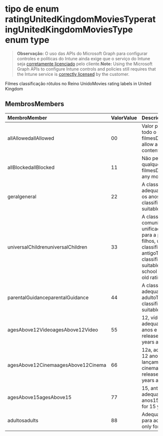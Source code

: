 # <a name="ratingunitedkingdommoviestype-enum-type"></a><span data-ttu-id="142a8-101">tipo de enum ratingUnitedKingdomMoviesType</span><span class="sxs-lookup"><span data-stu-id="142a8-101">ratingUnitedKingdomMoviesType enum type</span></span>

> <span data-ttu-id="142a8-102">**Observação:** O uso das APIs do Microsoft Graph para configurar controles e políticas do Intune ainda exige que o serviço do Intune seja [corretamente licenciado](https://go.microsoft.com/fwlink/?linkid=839381) pelo cliente.</span><span class="sxs-lookup"><span data-stu-id="142a8-102">**Note:** Using the Microsoft Graph APIs to configure Intune controls and policies still requires that the Intune service is [correctly licensed](https://go.microsoft.com/fwlink/?linkid=839381) by the customer.</span></span>

<span data-ttu-id="142a8-103">Filmes classificação rótulos no Reino Unido</span><span class="sxs-lookup"><span data-stu-id="142a8-103">Movies rating labels in United Kingdom</span></span>
## <a name="members"></a><span data-ttu-id="142a8-104">Membros</span><span class="sxs-lookup"><span data-stu-id="142a8-104">Members</span></span>
|<span data-ttu-id="142a8-105">Membro</span><span class="sxs-lookup"><span data-stu-id="142a8-105">Member</span></span>|<span data-ttu-id="142a8-106">Valor</span><span class="sxs-lookup"><span data-stu-id="142a8-106">Value</span></span>|<span data-ttu-id="142a8-107">Descrição</span><span class="sxs-lookup"><span data-stu-id="142a8-107">Description</span></span>|
|:---|:---|:---|
|<span data-ttu-id="142a8-108">allAllowed</span><span class="sxs-lookup"><span data-stu-id="142a8-108">allAllowed</span></span>|<span data-ttu-id="142a8-109">0</span><span class="sxs-lookup"><span data-stu-id="142a8-109">0</span></span>|<span data-ttu-id="142a8-110">Valor padrão, permitir todo o conteúdo de filmes</span><span class="sxs-lookup"><span data-stu-id="142a8-110">Default value, allow all movies content</span></span>|
|<span data-ttu-id="142a8-111">allBlocked</span><span class="sxs-lookup"><span data-stu-id="142a8-111">allBlocked</span></span>|<span data-ttu-id="142a8-112">1</span><span class="sxs-lookup"><span data-stu-id="142a8-112">1</span></span>|<span data-ttu-id="142a8-113">Não permitir que qualquer conteúdo filmes</span><span class="sxs-lookup"><span data-stu-id="142a8-113">Do not allow any movies content</span></span>|
|<span data-ttu-id="142a8-114">geral</span><span class="sxs-lookup"><span data-stu-id="142a8-114">general</span></span>|<span data-ttu-id="142a8-115">2</span><span class="sxs-lookup"><span data-stu-id="142a8-115">2</span></span>|<span data-ttu-id="142a8-116">A classificação de U é adequada para todos os anos</span><span class="sxs-lookup"><span data-stu-id="142a8-116">The U classification is suitable for all ages</span></span>|
|<span data-ttu-id="142a8-117">universalChildren</span><span class="sxs-lookup"><span data-stu-id="142a8-117">universalChildren</span></span>|<span data-ttu-id="142a8-118">3</span><span class="sxs-lookup"><span data-stu-id="142a8-118">3</span></span>|<span data-ttu-id="142a8-119">A classificação de comunicação unificada é adequada para a pré-escola filhos, um rótulo de classificação antigo</span><span class="sxs-lookup"><span data-stu-id="142a8-119">The UC classification is suitable for pre-school children, an old rating label</span></span>|
|<span data-ttu-id="142a8-120">parentalGuidance</span><span class="sxs-lookup"><span data-stu-id="142a8-120">parentalGuidance</span></span>|<span data-ttu-id="142a8-121">4</span><span class="sxs-lookup"><span data-stu-id="142a8-121">4</span></span>|<span data-ttu-id="142a8-122">A classificação PG é adequada para adulto</span><span class="sxs-lookup"><span data-stu-id="142a8-122">The PG classification is suitable for mature</span></span>|
|<span data-ttu-id="142a8-123">agesAbove12Video</span><span class="sxs-lookup"><span data-stu-id="142a8-123">agesAbove12Video</span></span>|<span data-ttu-id="142a8-124">5</span><span class="sxs-lookup"><span data-stu-id="142a8-124">5</span></span>|<span data-ttu-id="142a8-125">12, vídeo de versão adequado para 12 anos e sobre</span><span class="sxs-lookup"><span data-stu-id="142a8-125">12, video release suitable for 12 years and over</span></span>|
|<span data-ttu-id="142a8-126">agesAbove12Cinema</span><span class="sxs-lookup"><span data-stu-id="142a8-126">agesAbove12Cinema</span></span>|<span data-ttu-id="142a8-127">6</span><span class="sxs-lookup"><span data-stu-id="142a8-127">6</span></span>|<span data-ttu-id="142a8-128">12a, adequado para 12 anos e ao longo de lançamento de cinema</span><span class="sxs-lookup"><span data-stu-id="142a8-128">12A, cinema release suitable for 12 years and over</span></span>|
|<span data-ttu-id="142a8-129">agesAbove15</span><span class="sxs-lookup"><span data-stu-id="142a8-129">agesAbove15</span></span>|<span data-ttu-id="142a8-130">7</span><span class="sxs-lookup"><span data-stu-id="142a8-130">7</span></span>|<span data-ttu-id="142a8-131">15, antigas e adequado para quinze anos</span><span class="sxs-lookup"><span data-stu-id="142a8-131">15, suitable only for 15 years and older</span></span>|
|<span data-ttu-id="142a8-132">adultos</span><span class="sxs-lookup"><span data-stu-id="142a8-132">adults</span></span>|<span data-ttu-id="142a8-133">8</span><span class="sxs-lookup"><span data-stu-id="142a8-133">8</span></span>|<span data-ttu-id="142a8-134">Adequado somente para adultos</span><span class="sxs-lookup"><span data-stu-id="142a8-134">Suitable only for adults</span></span>|



